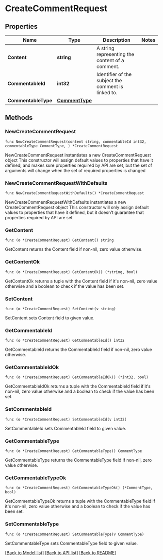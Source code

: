 # CreateCommentRequest

## Properties

Name | Type | Description | Notes
------------ | ------------- | ------------- | -------------
**Content** | **string** | A string representing the content of a comment. | 
**CommentableId** | **int32** | Identifier of the subject the comment is linked to. | 
**CommentableType** | [**CommentType**](CommentType.md) |  | 

## Methods

### NewCreateCommentRequest

`func NewCreateCommentRequest(content string, commentableId int32, commentableType CommentType, ) *CreateCommentRequest`

NewCreateCommentRequest instantiates a new CreateCommentRequest object
This constructor will assign default values to properties that have it defined,
and makes sure properties required by API are set, but the set of arguments
will change when the set of required properties is changed

### NewCreateCommentRequestWithDefaults

`func NewCreateCommentRequestWithDefaults() *CreateCommentRequest`

NewCreateCommentRequestWithDefaults instantiates a new CreateCommentRequest object
This constructor will only assign default values to properties that have it defined,
but it doesn't guarantee that properties required by API are set

### GetContent

`func (o *CreateCommentRequest) GetContent() string`

GetContent returns the Content field if non-nil, zero value otherwise.

### GetContentOk

`func (o *CreateCommentRequest) GetContentOk() (*string, bool)`

GetContentOk returns a tuple with the Content field if it's non-nil, zero value otherwise
and a boolean to check if the value has been set.

### SetContent

`func (o *CreateCommentRequest) SetContent(v string)`

SetContent sets Content field to given value.


### GetCommentableId

`func (o *CreateCommentRequest) GetCommentableId() int32`

GetCommentableId returns the CommentableId field if non-nil, zero value otherwise.

### GetCommentableIdOk

`func (o *CreateCommentRequest) GetCommentableIdOk() (*int32, bool)`

GetCommentableIdOk returns a tuple with the CommentableId field if it's non-nil, zero value otherwise
and a boolean to check if the value has been set.

### SetCommentableId

`func (o *CreateCommentRequest) SetCommentableId(v int32)`

SetCommentableId sets CommentableId field to given value.


### GetCommentableType

`func (o *CreateCommentRequest) GetCommentableType() CommentType`

GetCommentableType returns the CommentableType field if non-nil, zero value otherwise.

### GetCommentableTypeOk

`func (o *CreateCommentRequest) GetCommentableTypeOk() (*CommentType, bool)`

GetCommentableTypeOk returns a tuple with the CommentableType field if it's non-nil, zero value otherwise
and a boolean to check if the value has been set.

### SetCommentableType

`func (o *CreateCommentRequest) SetCommentableType(v CommentType)`

SetCommentableType sets CommentableType field to given value.



[[Back to Model list]](../README.md#documentation-for-models) [[Back to API list]](../README.md#documentation-for-api-endpoints) [[Back to README]](../README.md)


